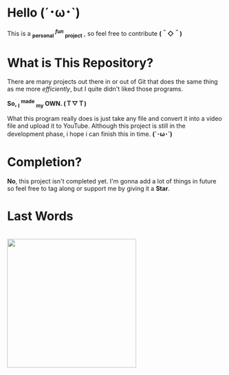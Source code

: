 # Hello (´･ω･`)
This is a **<sub>personal</sub> *<sup>fun</sup>* <sub>project</sub>** , so feel free to contribute **(＾◇＾)**

# What is This Repository?
There are many projects out there in or out of Git that does the same thing as me more *efficiently*, but I quite didn't liked those programs.

**So, <sub>I</sub> <sup>made</sup> <sub>my</sub> OWN. (Ｔ▽Ｔ)**

What this program really does is just take any file and convert it into a video file and upload it to YouTube. Although this project is still in the development phase, i hope i can finish this in time. **(`･ω･´)**

# Completion?
**No**, this project isn't completed yet.
I'm gonna add a lot of things in future so feel free to tag along or support me by giving it a **Star**.

# Last Words
</br>
<img src="https://drive.google.com/uc?export=view&id=16nHRMlqkBRVCY-80yHLVWDlclvm1n4qY" height="300" />
